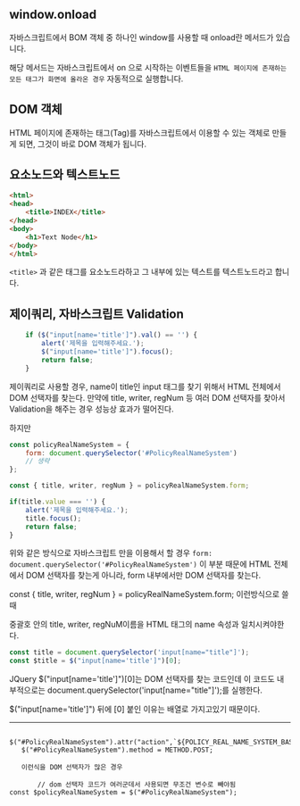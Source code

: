 ## window.onload

자바스크립트에서 BOM 객체 중 하나인 window를 사용할 때 onload란 메서드가 있습니다.

해당 메서드는 자바스크립트에서 on 으로 시작하는 이벤트들을 `HTML 페이지에 존재하는 모든 태그가 화면에 올라온 경우` 자동적으로 실행합니다.

## DOM 객체

HTML 페이지에 존재하는 태그(Tag)를 자바스크립트에서 이용할 수 있는 객체로 만들게 되면, 그것이 바로 DOM 객체가 됩니다.

## 요소노드와 텍스트노드

```html
<html>
<head>
    <title>INDEX</title>
</head>
<body>
    <h1>Text Node</h1>
</body>
</html>
```

`<title>` 과 같은 태그를 요소노드라하고 그 내부에 있는 텍스트를 텍스트노드라고 합니다.


## 제이쿼리, 자바스크립트 Validation

```javascript
    if ($("input[name='title']").val() == '') {
        alert('제목을 입력해주세요.');
        $("input[name='title']").focus();
        return false;
    }
```

제이쿼리로 사용할 경우, name이 title인 input 태그를 찾기 위해서 HTML 전체에서 DOM 선택자를 찾는다. 만약에 title, writer, regNum 등 여러 DOM 선택자를 찾아서 Validation을 해주는 경우 성능상 효과가 떨어진다.

하지만 

```javascript 
const policyRealNameSystem = {
    form: document.querySelector('#PolicyRealNameSystem')
    // 생략
};

const { title, writer, regNum } = policyRealNameSystem.form;

if(title.value === '') {
    alert('제목을 입력해주세요.');
    title.focus();
    return false;
}
```

위와 같은 방식으로 자바스크립트 만을 이용해서 할 경우 `form: document.querySelector('#PolicyRealNameSystem')` 이 부분 때문에 HTML 전체에서 DOM 선택자를 찾는게 아니라, form 내부에서만 DOM 선택자를 찾는다.

const { title, writer, regNum } = policyRealNameSystem.form; 이런방식으로 쓸때 

중괄호 안의 title, writer, regNuM이름을 HTML 태그의 name 속성과 일치시켜야한다.

```javascript
const title = document.querySelector('input[name="title"]');
const $title = $("input[name='title']")[0];
```

JQuery $("input[name='title']")[0]는 DOM 선택자를 찾는 코드인데 이 코드도 내부적으로는 document.querySelector('input[name="title"]');를 실행한다.

$("input[name='title']") 뒤에 [0] 붙인 이유는 배열로 가지고있기 때문이다.



---


        $("#PolicyRealNameSystem").attr("action",`${POLICY_REAL_NAME_SYSTEM_BASE_URL}/edit`);
       $("#PolicyRealNameSystem").method = METHOD.POST;

       이런식을 DOM 선택자가 많은 경우 

           // dom 선택자 코드가 여러군데서 사용되면 무조건 변수로 빼야됨
    const $policyRealNameSystem = $("#PolicyRealNameSystem");